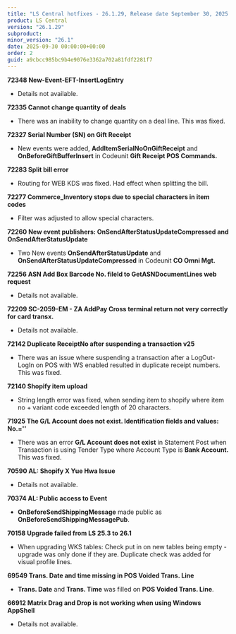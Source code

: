 ```yaml
---
title: "LS Central hotfixes - 26.1.29, Release date September 30, 2025 - Hotfixes"
product: LS Central
version: "26.1.29"
subproduct: 
minor_version: "26.1"
date: 2025-09-30 00:00:00+00:00
order: 2
guid: a9cbcc985bc9b4e9076e3362a702a81fdf2281f7
---
```


<strong>72348 New-Event-EFT-InsertLogEntry</strong>
<ul><li>Details not available.</li></ul>
<strong>72335 Cannot change quantity of deals</strong>
<ul><li>There was an inability to change quantity on a deal line. This was fixed. </li></ul>
<strong>72327 Serial Number (SN) on Gift Receipt</strong>
<ul><li>New events were added, <b>AddItemSerialNoOnGiftReceipt</b> and  <b>OnBeforeGiftBufferInsert</b> in Codeunit <b>Gift Receipt POS Commands.</b></li></ul>
<strong>72283 Split bill error</strong>
<ul><li>Routing for WEB KDS was fixed. Had effect when splitting the bill.</li></ul>
<strong>72277 Commerce_Inventory stops due to special characters in item codes</strong>
<ul><li>Filter was adjusted to allow special characters.</li></ul>
<strong>72260 New event publishers: OnSendAfterStatusUpdateCompressed and OnSendAfterStatusUpdate</strong>
<ul><li>Two New events <b>OnSendAfterStatusUpdate</b> and <b>OnSendAfterStatusUpdateCompressed</b> in Codeunit <b>CO Omni Mgt.</b></li></ul>
<strong>72256 ASN Add Box Barcode No. fileld to GetASNDocumentLines web request</strong>
<ul><li>Details not available.</li></ul>
<strong>72209 SC-2059-EM - ZA AddPay Cross terminal return not very correctly for card transx.</strong>
<ul><li>Details not available.</li></ul>
<strong>72142 Duplicate ReceiptNo after suspending a transaction v25</strong>
<ul><li>There was an issue where suspending a transaction after a LogOut-LogIn on POS with WS enabled resulted in duplicate receipt numbers. This was fixed. </li></ul>
<strong>72140 Shopify item upload</strong>
<ul><li>String length error was fixed, when sending item to shopify where item no + variant code exceeded length of 20 characters.</li></ul>
<strong>71925 The G/L Account does not exist. Identification fields and values: No.=''</strong>
<ul><li>There was an error <b>G/L Account does not exist</b> in Statement Post when Transaction is using Tender Type where Account Type is <b>Bank Account.</b> This was fixed. </li></ul>
<strong>70590 AL: Shopify X Yue Hwa Issue</strong>
<ul><li>Details not available.</li></ul>
<strong>70374 AL: Public access to Event</strong>
<ul><li><b>OnBeforeSendShippingMessage</b> made public as <b>OnBeforeSendShippingMessagePub</b>.</li></ul>
<strong>70158 Upgrade failed from LS 25.3 to 26.1</strong>
<ul><li>When upgrading WKS tables: Check put in on new tables being empty - upgrade was only done if they are. Duplicate check was added for visual profile lines.</li></ul>
<strong>69549 Trans. Date and time missing in POS Voided Trans. Line</strong>
<ul><li><b>Trans. Date</b> and <b>Trans. Time</b> was filled on <b>POS Voided Trans. Line</b>.</li></ul>
<strong>66912 Matrix Drag and Drop is not working when using Windows AppShell</strong>
<ul><li>Details not available.</li></ul>
